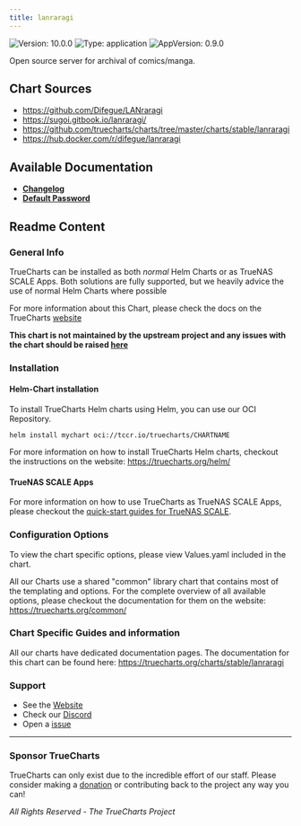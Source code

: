 ```yaml
---
title: lanraragi
---
```


![Version: 10.0.0](https://img.shields.io/badge/Version-10.0.0-informational?style=flat-square) ![Type: application](https://img.shields.io/badge/Type-application-informational?style=flat-square) ![AppVersion: 0.9.0](https://img.shields.io/badge/AppVersion-0.9.0-informational?style=flat-square)

Open source server for archival of comics/manga.

## Chart Sources

- https://github.com/Difegue/LANraragi
- https://sugoi.gitbook.io/lanraragi/
- https://github.com/truecharts/charts/tree/master/charts/stable/lanraragi
- https://hub.docker.com/r/difegue/lanraragi

## Available Documentation

- [**Changelog**](./changelog)
- [**Default Password**](./credentials)

## Readme Content


### General Info

TrueCharts can be installed as both _normal_ Helm Charts or as TrueNAS SCALE Apps.
Both solutions are fully supported, but we heavily advice the use of normal Helm Charts where possible

For more information about this Chart, please check the docs on the TrueCharts [website](https://truecharts.org/charts/stable/lanraragi)

**This chart is not maintained by the upstream project and any issues with the chart should be raised [here](https://github.com/truecharts/charts/issues/new/choose)**

### Installation

#### Helm-Chart installation

To install TrueCharts Helm charts using Helm, you can use our OCI Repository.

`helm install mychart oci://tccr.io/truecharts/CHARTNAME`

For more information on how to install TrueCharts Helm charts, checkout the instructions on the website: https://truecharts.org/helm/


#### TrueNAS SCALE Apps

For more information on how to use TrueCharts as TrueNAS SCALE Apps, please checkout the [quick-start guides for TrueNAS SCALE](https://truecharts.org/scale/guides/scale-intro).

### Configuration Options

To view the chart specific options, please view Values.yaml included in the chart.

All our Charts use a shared "common" library chart that contains most of the templating and options.
For the complete overview of all available options, please checkout the documentation for them on the website: https://truecharts.org/common/

### Chart Specific Guides and information

All our charts have dedicated documentation pages.
The documentation for this chart can be found here:
https://truecharts.org/charts/stable/lanraragi

### Support


- See the [Website](https://truecharts.org)
- Check our [Discord](https://discord.gg/tVsPTHWTtr)
- Open a [issue](https://github.com/truecharts/charts/issues/new/choose)

---

### Sponsor TrueCharts

TrueCharts can only exist due to the incredible effort of our staff.
Please consider making a [donation](https://truecharts.org/general/sponsor) or contributing back to the project any way you can!

_All Rights Reserved - The TrueCharts Project_
